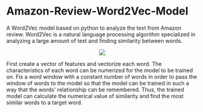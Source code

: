# Amazon-Review-Word2Vec-Model

A Word2Vec model based on python to analyze the text from Amazon review. Word2Vec is a natural language processing algorithm specialized in analyzing a large amount of text and finding similarity between words. 

<p align = "center">
  <img src = 'https://miro.medium.com/max/724/1*xD9n3KeWXuenMNL_BpYp6A.png'>
  </p>

First create a vector of features and vectorize each word. The characteristics of each word can be numerized for the model to be trained on. Fix a word window with a constant number of words in order to pass the window of words to the model so that the model can be trained in such a way that the words' relationship can be remembered. Thus, the trained model can calculate the numerical value of similarity and find the most similar words to a target word.
